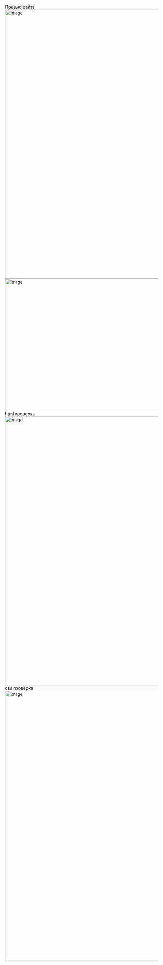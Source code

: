 Превью сайта
<img width="1910" height="885" alt="image" src="https://github.com/user-attachments/assets/17153acf-a483-489a-988e-a533690b4969" />
<img width="625" height="435" alt="image" src="https://github.com/user-attachments/assets/a6c530eb-b088-40f7-943e-af4100137956" />
html проверка
<img width="1910" height="885" alt="image" src="https://github.com/user-attachments/assets/564e57cc-e894-4fc5-ad51-71639e0df163" />
css проверка
<img width="1910" height="885" alt="image" src="https://github.com/user-attachments/assets/f6341626-52c4-4a8f-ba37-876437a29f8d" />











